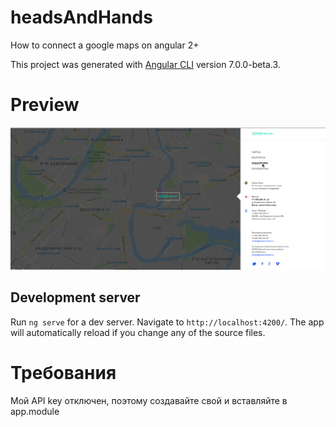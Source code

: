 # headsAndHands
How to connect a google maps on angular 2+

This project was generated with [Angular CLI](https://github.com/angular/angular-cli) version 7.0.0-beta.3.

# Preview
![](https://github.com/malcev-dmitry/headsAndHands/blob/master/src/assets/icons/previewList1.png)

## Development server
 Run `ng serve` for a dev server. Navigate to `http://localhost:4200/`. The app will automatically reload if you change any of the source files.

# Требования
Мой API key отключен, поэтому создавайте свой и вставляйте в app.module

